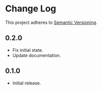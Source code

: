 # Change Log
This project adheres to [Semantic Versioning](http://semver.org/).

## 0.2.0
* Fix initial state.
* Update documentation.

## 0.1.0
* Initial release.

